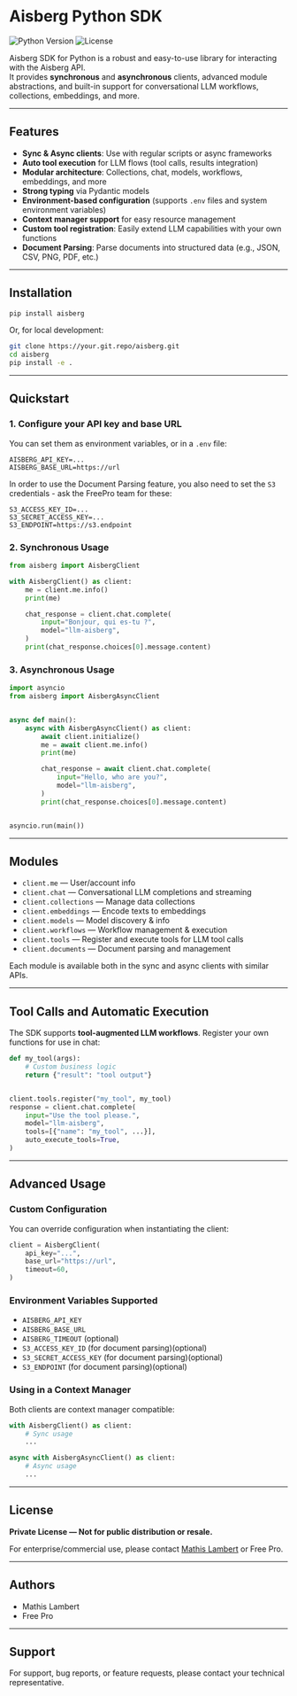 # Aisberg Python SDK

![Python Version](https://img.shields.io/badge/python-3.10%2B-blue)
![License](https://img.shields.io/badge/license-Private-informational)

Aisberg SDK for Python is a robust and easy-to-use library for interacting with the Aisberg API.  
It provides **synchronous** and **asynchronous** clients, advanced module abstractions, and built-in support for
conversational LLM workflows, collections, embeddings, and more.

---

## Features

- **Sync & Async clients**: Use with regular scripts or async frameworks
- **Auto tool execution** for LLM flows (tool calls, results integration)
- **Modular architecture**: Collections, chat, models, workflows, embeddings, and more
- **Strong typing** via Pydantic models
- **Environment-based configuration** (supports `.env` files and system environment variables)
- **Context manager support** for easy resource management
- **Custom tool registration**: Easily extend LLM capabilities with your own functions
- **Document Parsing**: Parse documents into structured data (e.g., JSON, CSV, PNG, PDF, etc.)

---

## Installation

```sh
pip install aisberg
````

Or, for local development:

```sh
git clone https://your.git.repo/aisberg.git
cd aisberg
pip install -e .
```

---

## Quickstart

### 1. **Configure your API key and base URL**

You can set them as environment variables, or in a `.env` file:

```env
AISBERG_API_KEY=...
AISBERG_BASE_URL=https://url
```

In order to use the Document Parsing feature, you also need to set the `S3` credentials - ask the FreePro team for
these:

```env
S3_ACCESS_KEY_ID=...
S3_SECRET_ACCESS_KEY=...
S3_ENDPOINT=https://s3.endpoint
```

### 2. **Synchronous Usage**

```python
from aisberg import AisbergClient

with AisbergClient() as client:
    me = client.me.info()
    print(me)

    chat_response = client.chat.complete(
        input="Bonjour, qui es-tu ?",
        model="llm-aisberg",
    )
    print(chat_response.choices[0].message.content)
```

### 3. **Asynchronous Usage**

```python
import asyncio
from aisberg import AisbergAsyncClient


async def main():
    async with AisbergAsyncClient() as client:
        await client.initialize()
        me = await client.me.info()
        print(me)

        chat_response = await client.chat.complete(
            input="Hello, who are you?",
            model="llm-aisberg",
        )
        print(chat_response.choices[0].message.content)


asyncio.run(main())
```

---

## Modules

* `client.me` — User/account info
* `client.chat` — Conversational LLM completions and streaming
* `client.collections` — Manage data collections
* `client.embeddings` — Encode texts to embeddings
* `client.models` — Model discovery & info
* `client.workflows` — Workflow management & execution
* `client.tools` — Register and execute tools for LLM tool calls
* `client.documents` — Document parsing and management

Each module is available both in the sync and async clients with similar APIs.

---

## Tool Calls and Automatic Execution

The SDK supports **tool-augmented LLM workflows**.
Register your own functions for use in chat:

```python
def my_tool(args):
    # Custom business logic
    return {"result": "tool output"}


client.tools.register("my_tool", my_tool)
response = client.chat.complete(
    input="Use the tool please.",
    model="llm-aisberg",
    tools=[{"name": "my_tool", ...}],
    auto_execute_tools=True,
)
```

---

## Advanced Usage

### **Custom Configuration**

You can override configuration when instantiating the client:

```python
client = AisbergClient(
    api_key="...",
    base_url="https://url",
    timeout=60,
)
```

### **Environment Variables Supported**

* `AISBERG_API_KEY`
* `AISBERG_BASE_URL`
* `AISBERG_TIMEOUT` (optional)
* `S3_ACCESS_KEY_ID` (for document parsing)(optional)
* `S3_SECRET_ACCESS_KEY` (for document parsing)(optional)
* `S3_ENDPOINT` (for document parsing)(optional)

### **Using in a Context Manager**

Both clients are context manager compatible:

```python
with AisbergClient() as client:
    # Sync usage
    ...

async with AisbergAsyncClient() as client:
    # Async usage
    ...
```

---

## License

**Private License — Not for public distribution or resale.**

For enterprise/commercial use, please contact [Mathis Lambert](mailto:mathis.lambert@freepro.com) or Free Pro.

---

## Authors

* Mathis Lambert
* Free Pro

---

## Support

For support, bug reports, or feature requests, please contact your technical representative.
